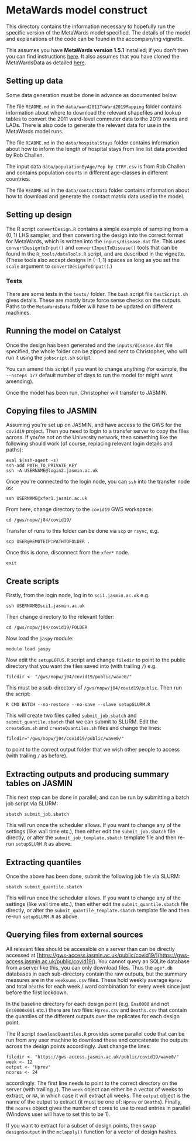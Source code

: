 # MetaWards model construct

This directory contains the information necessary to hopefully run the
specific version of the MetaWards model specified. The details of the model
and explanations of the code can be found in the accompanying vignette.

This assumes you have **MetaWards version 1.5.1** installed; if you don't then
you can find instructions [here](https://metawards.org/install.html). It also
assumes that you have cloned the MetaWardsData as detailed 
[here](https://metawards.org/model_data.html).

## Setting up data

Some data generation must be done in advance as documented below.

The file `README.md` in the `data/ward2011ToWard2019Mapping` folder contains information about
where to download the relevant shapefiles and lookup tables to convert
the 2011 ward-level commuter data to the 2019 wards and LADs. There is also
code to generate the relevant data for use in the MetaWards model runs.

The file `README.md` in the `data/hospitalStays` folder contains information about
how to inform the length of hospital stays from line list data provided by Rob Challen.

The input data `data/populationByAge/Pop by CTRY.csv` is from Rob Challen and contains 
population counts in different age-classes in different countries.

The file `README.md` in the `data/contactData` folder contains information about
how to download and generate the contact matrix data used in the model.

## Setting up design

The R script `convertDesign.R` contains a simple example of sampling
from a $(0, 1)$ LHS sampler, and then converting the design into
the correct format for MetaWards, which is written into the `inputs/disease.dat`
file. This uses `convertDesigntoInput()` and `convertInputToDisease()` tools
that can be found in the `R_tools/dataTools.R` script, and are described in the
vignette. (These tools also accept designs in $(-1, 1)$ spaces as long as you
set the `scale` argument to `convertDesignToInput()`.)

### Tests

There are some tests in the `tests/` folder. The `bash` script file `testScript.sh`
gives details. These are mostly brute force sense checks on the outputs. Paths to
the `MetaWardsData` folder will have to be updated on different machines.

## Running the model on Catalyst

Once the design has been generated and the `inputs/disease.dat` file specified, the
whole folder can be zipped and sent to Christopher, who will run it using the
`jobscript.sh` script. 

You can amend this script if you want to change anything (for example, the 
`--nsteps 177` default number of days to run the model for might want amending).

Once the model has been run, Christopher will transfer to JASMIN.

## Copying files to JASMIN

Assuming you're set up on JASMIN, and have access to the GWS for the `covid19`
project. Then you need to login to a transfer server to copy the files across.
If you're not on the University network, then something like the following should 
work (of course, replacing relevant login details and paths):

```
eval $(ssh-agent -s)
ssh-add PATH_TO_PRIVATE_KEY
ssh -A USERNAME@login2.jasmin.ac.uk
```

Once you're connected to the login node, you can `ssh` into the transfer node as:

```
ssh USERNAME@xfer1.jasmin.ac.uk
```

From here, change directory to the `covid19` GWS workspace:

```
cd /gws/nopw/j04/covid19/
```

Transfer of runs to this folder can be done via `scp` or `rsync`, e.g.

```
scp USER@REMOTEIP:PATHTOFOLDER .
```

Once this is done, disconnect from the `xfer*` node.

```
exit
```

## Create scripts

Firstly, from the login node, log in to `sci1.jasmin.ac.uk` e.g.

```
ssh USERNAME@sci1.jasmin.ac.uk
```

Then change directory to the relevant folder:

```
cd /gws/nopw/j04/covid19/FOLDER
```

Now load the `jaspy` module:

```
module load jaspy
```

Now edit the `setupLOTUS.R` script and change `filedir` to point to the public
directory that you want the files saved into (with trailing `/`) e.g.

```
filedir <- "/gws/nopw/j04/covid19/public/wave0/"
```

This must be a sub-directory of `/gws/nopw/j04/covid19/public`. Then run the script:

```
R CMD BATCH --no-restore --no-save --slave setupSLURM.R
```

This will create two files called `submit_job.sbatch` and `submit_quantile.sbatch`
that we can submit to SLURM. Edit the `createSum.sh` and `createQuantiles.sh` files 
and change the lines:

```
filedir="/gws/nopw/j04/covid19/public/wave0/"
```

to point to the correct output folder that we wish other people to access (with
trailing `/` as before).

## Extracting outputs and producing summary tables on JASMIN

This next step can be done in parallel, and can be run by submitting a batch
job script via SLURM:

```
sbatch submit_job.sbatch
```

This will run once the scheduler allows. If you want to change any of the settings (like
wall time etc.), then either edit the `submit_job.sbatch` file directly,
or alter the `submit_job_template.sbatch` template file and then re-run `setupSLURM.R` as
above.

## Extracting quantiles

Once the above has been done, submit the following job file via SLURM:

```
sbatch submit_quantile.sbatch
```

This will run once the scheduler allows. If you want to change any of the settings (like
wall time etc.), then either edit the `submit_quantile.sbatch` file directly,
or alter the `submit_quantile_template.sbatch` template file and then re-run `setupSLURM.R` as
above.


## Querying files from external sources

All relevant files should be accessible on a server than can be directly accessed
at [https://gws-access.jasmin.ac.uk/public/covid19/](https://gws-access.jasmin.ac.uk/public/covid19/). You cannot query an SQLite database from a server like this, you can only
download files. Thus the `age*.db` databases in each sub-directory contain the
raw outputs, but the summary measures are in the `weeksums.csv` files. These hold 
weekly average `Hprev` and total `Deaths` for each week / ward combination 
for every week since just before the first lockdown. 

In the baseline directory for each design point (e.g. `Ens0000` and not `Ens0000x001` etc.)
there are two files: `Hprev.csv` and `Deaths.csv` that contain the
quantiles of the different outputs over the replicates for each design point.

The R script `downloadQuantiles.R` provides some parallel code that can be run from 
any user machine to download these and concatenate the outputs across the design
points accordingly. Just change the lines:

```
filedir <- "https://gws-access.jasmin.ac.uk/public/covid19/wave0/"
week <- 12
output <- "Hprev"
ncores <- 24
```

accordingly. The first line needs to point to the correct directory on the server 
(with trailing `/`). The `week` object can either be a vector of weeks to extract,
or `NA`, in which case it will extract all weeks. The `output` object is the name
of the output to extract (it must be one of: `Hprev` or `Deaths`). Finally,
the `ncores` object gives the number of cores to use to read entries in parallel
(Windows user will have to set this to be 1).

If you want to extract for a subset of design points, then swap `design$output` in 
the `mclapply()` function for a vector of design hashes.

